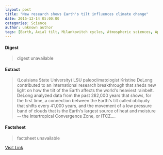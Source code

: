 ```yaml
---
layout: post
title: "New research shows Earth's tilt influences climate change"
date: 2015-12-14 05:00:00
categories: Science
author: unknown author
tags: [Earth, Axial tilt, Milankovitch cycles, Atmospheric sciences, Applied and interdisciplinary physics, Meteorology, Nature, Climatology, Planetary science, Physical sciences, Physical geography, Earth sciences]
---
```



#### Digest
>digest unavailable

#### Extract
>(Louisiana State University) LSU paleoclimatologist Kristine DeLong contributed to an international research breakthrough that sheds new light on how the tilt of the Earth affects the world's heaviest rainbelt. DeLong analyzed data from the past 282,000 years that shows, for the first time, a connection between the Earth's tilt called obliquity that shifts every 41,000 years, and the movement of a low pressure band of clouds that is the Earth's largest source of heat and moisture -- the Intertropical Convergence Zone, or ITCZ....

#### Factsheet
>factsheet unavailable

[Visit Link](http://www.eurekalert.org/pub_releases/2015-12/lsu-nrs121415.php)


